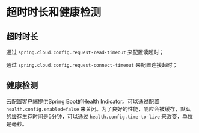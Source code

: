 # 超时时长和健康检测

## 超时时长

通过 `spring.cloud.config.request-read-timeout` 来配置读超时；  

通过 `spring.cloud.config.request-connect-timeout` 来配置连接超时；

## 健康检测

云配置客户端提供Spring Boot的Health Indicator。可以通过配置 `health.config.enabled=false` 来关闭。为了良好的性能，响应会被缓存，默认的缓存生存时间是5分钟，可以通过 `health.config.time-to-live` 来改变，单位是毫秒。